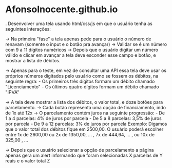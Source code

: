 # AfonsoInocente.github.io

. Desenvolver uma tela usando html/css/js em que o usuário tenha as seguintes interações:

-> Na primeira "fase" a tela apenas pede para o usuário o número de renavam (somente o input e o botão pra avançar)
-> Validar se é um número com 9 a 11 dígitos numéricos
-> Depois que o usuário digitar um número válido e clicar em avançar a tela deve esconder esse campo e botão,
e mostrar a lista de débitos.

-> Apenas para o teste, em vez de consultar uma API essa tela deve usar os próprios números digitados pelo 
usuário como se fossem os débitos, na seguinte regra:
	- Os primeiros três dígitos formam um débito chamado "Licenciamento"
	- Os últimos quatro dígitos formam um débito chamado "IPVA"
    
-> A tela deve mostrar a lista dos débitos, o valor total, e doze botões para parcelamento.
-> Cada botão representa uma opção de financiamento, indo de 1x até 12x
-> O parcelamento contém juros na seguinte progressão:
	- De 1 a 4 parcelas: 4% de juros por parcela
	- De 5 a 8 parcelas: 3,5% de juros por parcela
	- De 9 a 12 parcelas: 3% de juros por parcela
	Exemplo: Digamos que o valor total dos débitos fique em 2500,00. 
	O usuário poderá escolher entre 1x de 2600,00 ou 2x de 1350,00, ... ,  7x de 444,64, ... ,  ou 10x de 325,00 , ...

-> Depois que o usuário selecionar a opção de parcelamento a página apenas gera um alert informando que foram 
selecionadas X parcelas de Y reais e o valor total Z